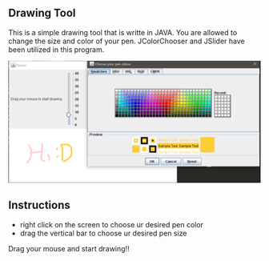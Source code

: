 ## Drawing Tool
This is a simple drawing tool that is writte in JAVA. You are allowed to change the size and color of your pen. JColorChooser and JSlider have been utilized in this program.

![](screenshot-program-running.png?raw=true)

## Instructions
- right click on the screen to choose ur desired pen color 
- drag the vertical bar to choose ur desired pen size

Drag your mouse and start drawing!!


